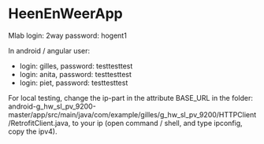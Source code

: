 # HeenEnWeerApp

Mlab login: 2way
password: hogent1

In android / angular user:
- login: gilles, password: testtesttest
- login: anita, password: testtesttest
- login: piet, password: testtesttest

For local testing, change the ip-part in the attribute BASE_URL in the folder:
android-g_hw_sl_pv_9200-master/app/src/main/java/com/example/gilles/g_hw_sl_pv_9200/HTTPClient/RetrofitClient.java,
to your ip (open command / shell, and type ipconfig, copy the ipv4).


